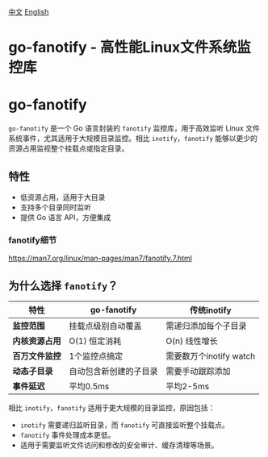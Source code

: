 [中文](https://github.com/zemul/go-fanotify/blob/master/README_CN.md)
[English](https://github.com/zemul/go-fanotify/blob/master/README.md)
# go-fanotify - 高性能Linux文件系统监控库

# go-fanotify

`go-fanotify` 是一个 Go 语言封装的 `fanotify` 监控库，用于高效监听 Linux 文件系统事件，尤其适用于大规模目录监控。相比 `inotify`，`fanotify` 能够以更少的资源占用监视整个挂载点或指定目录。

## 特性
- 低资源占用，适用于大目录
- 支持多个目录同时监听
- 提供 Go 语言 API，方便集成


### fanotify细节
https://man7.org/linux/man-pages/man7/fanotify.7.html




## 为什么选择 `fanotify`？


| 特性                  | go-fanotify               | 传统inotify              |
|-----------------------|---------------------------|--------------------------|
| **监控范围**          | 挂载点级别自动覆盖         | 需递归添加每个子目录      |
| **内核资源占用**      | O(1) 恒定消耗             | O(n) 线性增长            |
| **百万文件监控**      | 1个监控点搞定             | 需要数万个inotify watch   |
| **动态子目录**        | 自动包含新创建的子目录     | 需要手动跟踪添加          |
| **事件延迟**          | 平均0.5ms                 | 平均2-5ms               |


相比 `inotify`，`fanotify` 适用于更大规模的目录监控，原因包括：
- `inotify` 需要递归监听目录，而 `fanotify` 可直接监听整个挂载点。
- `fanotify` 事件处理成本更低。
- 适用于需要监听文件访问和修改的安全审计、缓存清理等场景。



